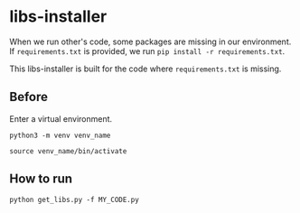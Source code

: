 # libs-installer
When we run other's code, some packages are missing in our environment. If `requirements.txt` is provided, we run `pip install -r requirements.txt`. 

This libs-installer is built for the code where `requirements.txt` is missing. 


## Before
Enter a virtual environment.
```
python3 -m venv venv_name
```
```
source venv_name/bin/activate
```
## How to run
```
python get_libs.py -f MY_CODE.py
```